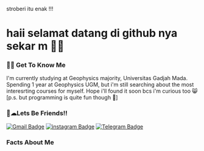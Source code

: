stroberi itu enak !!!

# haii selamat datang di github nya sekar m 💨🌟

### 🙆‍♀️ Get To Know Me 
I'm currently studying at Geophysics majority, Universitas Gadjah Mada. Spending 1 year at Geophysics UGM, but i'm still searching about the most interesrting courses for myself. Hope i'll found it soon bcs i'm curious too 😸 [p.s. but programming is quite fun though 🧐]

### 💌☁Lets Be Friends!!
[![Gmail Badge](https://img.shields.io/badge/-sekarmelatiputripratiwi@mail.ugm.ac.id-c14438?style=flat&logo=Gmail&logoColor=white&link=mailto:sekarmelatiputripratiwi@mail.ugm.ac.id)](mailto:sekarmelatiputripratiwi@mail.ugm.ac.id) [![instagram Badge](https://img.shields.io/badge/sekarrmpp-%23E4405F.svg?style=flat&logo=instagram&logoColor=white)](https://instagram.com/sekarrmpp) [![Telegram Badge](https://img.shields.io/badge/kar-%232CA5E0.svg?style=flat&logo=telegram&logoColor=white)](https://t.me/kareT_T)


### Facts About Me 
